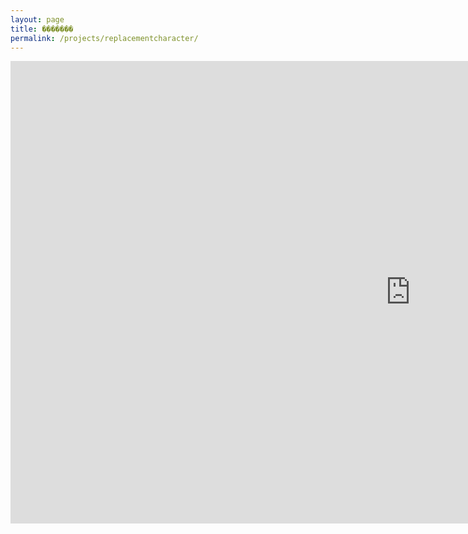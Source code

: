 ```yaml
---
layout: page
title: �������
permalink: /projects/replacementcharacter/
---
```


<iframe
  frameborder="0"
  src="https://itch.io/embed-upload/9454470?color=181818"
  allowfullscreen=""
  width="1280"
  height="740"
  ><a href="https://demonicsavage.itch.io/replacementcharacter"
    >Play ������� on itch.io</a
  ></iframe>
